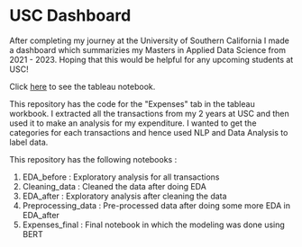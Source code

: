 # USC Dashboard

After completing my journey at the University of Southern California I made a dashboard which summarizies my Masters in Applied Data Science from 2021 - 2023. 
Hoping that this would be helpful for any upcoming students at USC!

Click <a href="https://public.tableau.com/app/profile/vedaanti.baliga/viz/USCDashboard_16856561525930/Expenses?publish=yes" target="_blank">here</a> to see the tableau notebook.


This repository has the code for the "Expenses" tab in the tableau workbook. I extracted all the transactions from my 2 years at USC and then used it to make an analysis for my expenditure. I wanted 
to get the categories for each transactions and hence used NLP and Data Analysis to label data.

This repository has the following notebooks :

1. EDA_before : Exploratory analysis for all transactions
2. Cleaning_data : Cleaned the data after doing EDA
3. EDA_after : Exploratory analysis after cleaning the data
4. Preprocessing_data : Pre-processed data after doing some more EDA in EDA_after
5. Expenses_final : Final notebook in which the modeling was done using BERT
